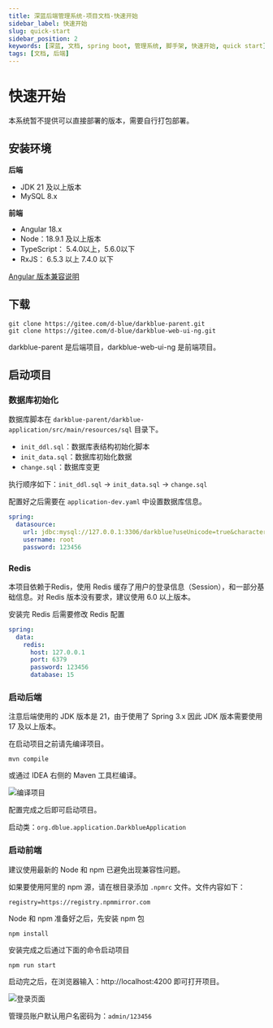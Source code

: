 ```yaml
---
title: 深蓝后端管理系统-项目文档-快速开始
sidebar_label: 快速开始
slug: quick-start
sidebar_position: 2
keywords: [深蓝, 文档, spring boot, 管理系统, 脚手架, 快速开始, quick start]
tags: [文档, 后端]
---
```


# 快速开始

本系统暂不提供可以直接部署的版本，需要自行打包部署。

## 安装环境

**后端**

- JDK 21 及以上版本
- MySQL 8.x

**前端**

- Angular 18.x
- Node：18.9.1 及以上版本
- TypeScript： 5.4.0以上，5.6.0以下
- RxJS： 6.5.3 以上 7.4.0 以下

[Angular 版本兼容说明](https://angular.dev/reference/versions)

## 下载

```shell
git clone https://gitee.com/d-blue/darkblue-parent.git
git clone https://gitee.com/d-blue/darkblue-web-ui-ng.git
```

darkblue-parent 是后端项目，darkblue-web-ui-ng 是前端项目。

## 启动项目

### 数据库初始化

数据库脚本在 `darkblue-parent/darkblue-application/src/main/resources/sql` 目录下。

- `init_ddl.sql`：数据库表结构初始化脚本
- `init_data.sql`：数据库初始化数据
- `change.sql`：数据库变更

执行顺序如下：`init_ddl.sql` $\to$ `init_data.sql` $\to$ `change.sql`

配置好之后需要在 `application-dev.yaml` 中设置数据库信息。

```yaml title="application-dev.yaml"
spring:
  datasource:
    url: jdbc:mysql://127.0.0.1:3306/darkblue?useUnicode=true&characterEncoding=utf8&zeroDateTimeBehavior=convertToNull&useSSL=true&serverTimezone=GMT%2B8
    username: root
    password: 123456
```
### Redis

本项目依赖于Redis，使用 Redis 缓存了用户的登录信息（Session），和一部分基础信息。对 Redis 版本没有要求，建议使用 6.0 以上版本。

安装完 Redis 后需要修改 Redis 配置

```yaml title="application-dev.yaml"
spring:
  data:
    redis:
      host: 127.0.0.1
      port: 6379
      password: 123456
      database: 15
```

### 启动后端

注意后端使用的 JDK 版本是 21，由于使用了 Spring 3.x 因此 JDK 版本需要使用 17 及以上版本。

在启动项目之前请先编译项目。

```shell
mvn compile
```

或通过 IDEA 右侧的 Maven 工具栏编译。

![编译项目](https://jaune162.oss-cn-hangzhou.aliyuncs.com/images/blog/20240717/cf84651e13b74844809d5655426087ac.png)

配置完成之后即可启动项目。

启动类：`org.dblue.application.DarkblueApplication`

### 启动前端

建议使用最新的 Node 和 npm 已避免出现兼容性问题。

如果要使用阿里的 npm 源，请在根目录添加 `.npmrc` 文件。文件内容如下：

```
registry=https://registry.npmmirror.com
```

Node 和 npm 准备好之后，先安装 npm 包

```
npm install
```

安装完成之后通过下面的命令启动项目

```
npm run start
```

启动完之后，在浏览器输入：http://localhost:4200 即可打开项目。

![登录页面](https://jaune162.oss-cn-hangzhou.aliyuncs.com/images/blog/20240717/01866b61013e43cb85d5b1ce3434055d.png)


管理员账户默认用户名密码为：`admin/123456`

